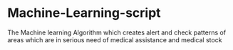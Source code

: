 # Machine-Learning-script
The Machine learning Algorithm which  creates alert and check patterns of 
areas which are in serious need of medical assistance and medical stock
